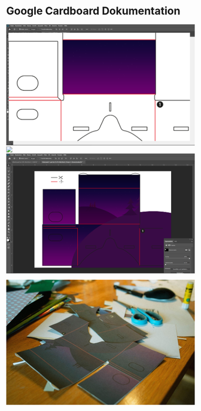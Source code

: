 # Google Cardboard Dokumentation

![](screenshot.png)
![](screenshot1.png)
![](screenshot2.png)

![](_FLG6530.jpg)


